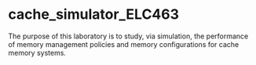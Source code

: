 # cache_simulator_ELC463
The purpose of this laboratory is to study, via simulation, the performance of memory management policies and memory configurations for cache memory systems.
